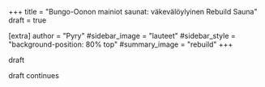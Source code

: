 +++
title = "Bungo-Oonon mainiot saunat: väkevälöylyinen Rebuild Sauna"
draft = true

[extra]
author = "Pyry"
#sidebar_image = "lauteet"
#sidebar_style = "background-position: 80% top"
#summary_image = "rebuild"
+++

draft

<!-- more -->

draft continues